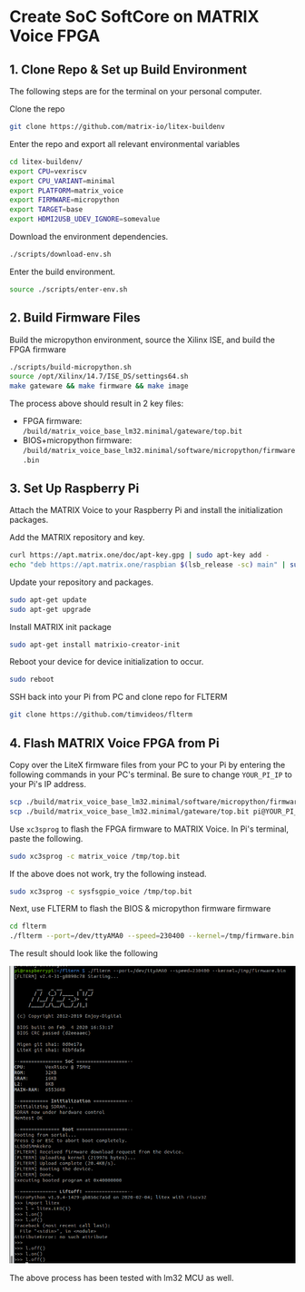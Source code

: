 # Create SoC SoftCore on MATRIX Voice FPGA
## 1. Clone Repo & Set up Build Environment

The following steps are for the terminal on your personal computer.

Clone the repo
```bash
git clone https://github.com/matrix-io/litex-buildenv
```

Enter the repo and export all relevant environmental variables
```bash
cd litex-buildenv/
export CPU=vexriscv
export CPU_VARIANT=minimal 
export PLATFORM=matrix_voice
export FIRMWARE=micropython
export TARGET=base
export HDMI2USB_UDEV_IGNORE=somevalue
```

Download the environment dependencies.
```bash
./scripts/download-env.sh
```

Enter the build environment.
```bash
source ./scripts/enter-env.sh
```

## 2. Build Firmware Files

Build the micropython environment, source the Xilinx ISE, and build the FPGA firmware
```bash
./scripts/build-micropython.sh 
source /opt/Xilinx/14.7/ISE_DS/settings64.sh
make gateware && make firmware && make image
```

The process above should result in 2 key files:
- FPGA firmware: `/build/matrix_voice_base_lm32.minimal/gateware/top.bit`
- BIOS+micropython firmware: `/build/matrix_voice_base_lm32.minimal/software/micropython/firmware.bin`

## 3. Set Up Raspberry Pi

Attach the MATRIX Voice to your Raspberry Pi and install the initialization packages.

Add the MATRIX repository and key.
```bash
curl https://apt.matrix.one/doc/apt-key.gpg | sudo apt-key add -
echo "deb https://apt.matrix.one/raspbian $(lsb_release -sc) main" | sudo tee /etc/apt/sources.list.d/matrixlabs.list
```

Update your repository and packages.
```bash
sudo apt-get update
sudo apt-get upgrade
```

Install MATRIX init package
```bash
sudo apt-get install matrixio-creator-init
```

Reboot your device for device initialization to occur.
```bash
sudo reboot
```

SSH back into your Pi from PC and clone repo for FLTERM
```bash
git clone https://github.com/timvideos/flterm
```

## 4. Flash MATRIX Voice FPGA from Pi

Copy over the LiteX firmware files from your PC to your Pi by entering the following commands in your PC's terminal. Be sure to change `YOUR_PI_IP` to your Pi's IP address.

```bash
scp ./build/matrix_voice_base_lm32.minimal/software/micropython/firmware.bin pi@YOUR_PI_IP:/tmp
scp ./build/matrix_voice_base_lm32.minimal/gateware/top.bit pi@YOUR_PI_IP:/tmp
```

Use `xc3sprog` to flash the FPGA firmware to MATRIX Voice. In Pi's terminal, paste the following.
```bash
sudo xc3sprog -c matrix_voice /tmp/top.bit
```
If the above does not work, try the following instead.
```bash
sudo xc3sprog -c sysfsgpio_voice /tmp/top.bit
```

Next, use FLTERM to flash the BIOS & micropython firmware firmware
```bash
cd flterm
./flterm --port=/dev/ttyAMA0 --speed=230400 --kernel=/tmp/firmware.bin
```
The result should look like the following

![screenshot of working softcore](litex_vexriscv.png)

The above process has been tested with lm32 MCU as well.

